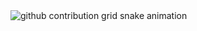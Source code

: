 <picture>
  <source media="(prefers-color-scheme: dark)" srcset="https://github.com/KaedeShimizu/KaedeShimizu/output/github-contribution-grid-snake-dark.svg">
  <source media="(prefers-color-scheme: light)" srcset="https://github.com/KaedeShimizu/KaedeShimizu/output/github-contribution-grid-snake.svg">
  <img alt="github contribution grid snake animation" src="https://github.com/KaedeShimizu/KaedeShimizu/output/github-contribution-grid-snake.svg">
</picture>